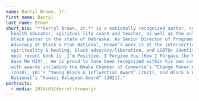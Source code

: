 ```yaml
---
name: Darryl Brown, Jr.
first_name: Darryl
last_name: Brown
short_bio: "**Darryl Brown, Jr.** is a nationally recognized author, sexual
  health educator, spiritual life coach and teacher, as well as the only out gay
  black pastor in the state of Nebraska. As Senior Director of Programs and
  Advocacy at Black & Pink National, Brown’s work is at the intersection of
  spirituality & healing, black advocacy/liberation, and LGBTQ+ identities. His
  most recent book is _I’m Positive, I Forgive You (How I Forgave the Man That
  Gave Me HIV)_. He is proud to have been recognized within his own community
  with awards including the Omaha Chamber of Commerce’s “Change Maker Award”
  (2020), YBI’s “Young Black & Influential Award” (2021), and Black & Pink
  National’s “Kuwasi Balagoon Award” (2021)."
portraits:
  - media: 2024/03/darryl-brown-jr
---
```

